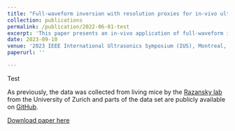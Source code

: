 ```yaml
---
title: "Full-waveform inversion with resolution proxies for in-vivo ultrasound computed tomography"
collection: publications
permalink: /publication/2022-06-01-test
excerpt: 'This paper presents an in-vivo application of full-waveform inversion (FWI) to medical ultrasound data, reconstructing a cross-sectional slice through a mouse's abdomen. The goal of this study was to push the boundaries of high-resolution FWI for small-scale medical applications. To underline the accuracy of the reconstructed tissue models, we also provide a resolution analysis based on point-spread functions that provides a baseline for an uncertainty quantification, which is essential to accurately interpret reconstructed tissue and anatomical features in a post-processing step. '
date: 2023-09-10
venue: '2023 IEEE International Ultrasonics Symposium (IUS), Montreal, Quebec, Canada'
paperurl: ''

---
```

Test 

As previously, the data was collected from living mice by the [Razansky lab](https://www.razanskylab.org/) from the University of Zurich and parts of the data set are publicly available on [GitHub](https://github.com/berkanlafci/pyruct). 

[Download paper here](https://www.researchgate.net/publication/379492367_Waveform_inversion_with_calibrated_source-time_functions_for_improving_in-vivo_ultrasound_computed_tomography)

